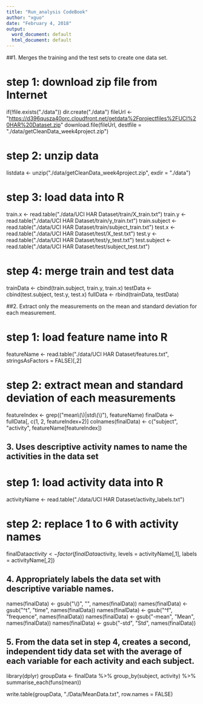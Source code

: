 ```yaml
---
title: "Run_analysis CodeBook"
author: "xguo"
date: "February 4, 2018"
output:
  word_document: default
  html_document: default
---
```

##1. Merges the training and the test sets to create one data set.

# step 1: download zip file from Internet
if(!file.exists("./data")) dir.create("./data")
fileUrl <- "https://d396qusza40orc.cloudfront.net/getdata%2Fprojectfiles%2FUCI%20HAR%20Dataset.zip"
download.file(fileUrl, destfile = "./data/getCleanData_week4project.zip")

# step 2: unzip data
listdata <- unzip("./data/getCleanData_week4project.zip", exdir = "./data")

# step 3: load data into R
train.x <- read.table("./data/UCI HAR Dataset/train/X_train.txt")
train.y <- read.table("./data/UCI HAR Dataset/train/y_train.txt")
train.subject <- read.table("./data/UCI HAR Dataset/train/subject_train.txt")
test.x <- read.table("./data/UCI HAR Dataset/test/X_test.txt")
test.y <- read.table("./data/UCI HAR Dataset/test/y_test.txt")
test.subject <- read.table("./data/UCI HAR Dataset/test/subject_test.txt")

# step 4: merge train and test data
trainData <- cbind(train.subject, train.y, train.x)
testData <- cbind(test.subject, test.y, test.x)
fullData <- rbind(trainData, testData)

##2. Extract only the measurements on the mean and standard deviation for each measurement. 

# step 1: load feature name into R
featureName <- read.table("./data/UCI HAR Dataset/features.txt", stringsAsFactors = FALSE)[,2]

# step 2:  extract mean and standard deviation of each measurements
featureIndex <- grep(("mean\\(\\)|std\\(\\)"), featureName)
finalData <- fullData[, c(1, 2, featureIndex+2)]
colnames(finalData) <- c("subject", "activity", featureName[featureIndex])

## 3. Uses descriptive activity names to name the activities in the data set

# step 1: load activity data into R
activityName <- read.table("./data/UCI HAR Dataset/activity_labels.txt")

# step 2: replace 1 to 6 with activity names
finalData$activity <- factor(finalData$activity, levels = activityName[,1], labels = activityName[,2])


## 4. Appropriately labels the data set with descriptive variable names.

names(finalData) <- gsub("\\()", "", names(finalData))
names(finalData) <- gsub("^t", "time", names(finalData))
names(finalData) <- gsub("^f", "frequence", names(finalData))
names(finalData) <- gsub("-mean", "Mean", names(finalData))
names(finalData) <- gsub("-std", "Std", names(finalData))


## 5. From the data set in step 4, creates a second, independent tidy data set with the average of each variable for each activity and each subject.
library(dplyr)
groupData <- finalData %>%
  group_by(subject, activity) %>%
  summarise_each(funs(mean))

write.table(groupData, "./Data/MeanData.txt", row.names = FALSE)
